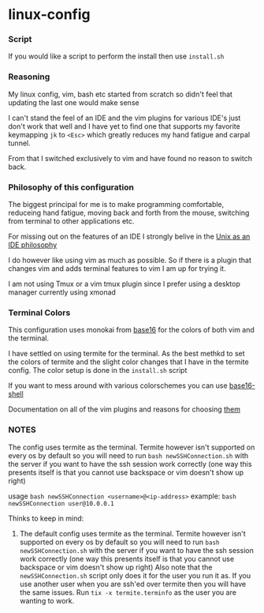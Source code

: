 # linux-config

### Script

If you would like a script to perform the install then use `install.sh`

### Reasoning
My linux config, vim, bash etc started from scratch so didn't feel that updating the last one would make sense

I can't stand the feel of an IDE and the vim plugins for various IDE's just don't work that well and I have yet to find one that supports my favorite keymapping `jk` to `<Esc>` which greatly reduces my hand fatigue and carpal tunnel.

From that I switched exclusively to vim and have found no reason to switch back.

### Philosophy of this configuration

The biggest principal for me is to make programming comfortable, reduceing hand fatigue, moving back and forth from the mouse, switching from terminal to other applications etc.

For missing out on the features of an IDE I strongly belive in the [Unix as an IDE philosophy](https://sanctum.geek.nz/arabesque/series/unix-as-ide/ )

I do however like using vim as much as possible. So if there is a plugin that changes vim and adds terminal features to vim I am up for trying it.

I am not using Tmux or a vim tmux plugin since I prefer using a desktop manager currently using xmonad


### Terminal Colors

This configuration uses monokai from [base16](http://chriskempson.com/projects/base16/ ) for the colors of both vim and the terminal.

I have settled on using termite for the terminal. As the best methkd to set the colors of termite and the slight color changes that I have in the termite config. The color setup is done in the `install.sh` script

If you want to mess around with various colorschemes you can use [base16-shell](https://github.com/chriskempson/base16-shell )


Documentation on all of the vim plugins and reasons for choosing [them](https://github.com/eatthoselemons/linux-config/notes/blob/master/vim-plugin-reasoning.md )

### NOTES

The config uses termite as the terminal. Termite however isn't supported on every os by default so you will need to run `bash newSSHConnection.sh` with the server if you want to have the ssh session work correctly (one way this presents itself is that you cannot use backspace or vim doesn't show up right)

usage `bash newSSHConnection <username>@<ip-address>`
example: `bash newSSHConnection user@10.0.0.1`


Thinks to keep in mind:
1. The default config uses termite as the terminal. Termite however isn't supported on every os by default so you will need to run `bash newSSHConnection.sh` with the server if you want to have the ssh session work correctly (one way this presents itself is that you cannot use backspace or vim doesn't show up right) Also note that the `newSSHConnection.sh` script only does it for the user you run it as. If you use another user when you are ssh'ed over termite then you will have the same issues. Run `tix -x termite.terminfo` as the user you are wanting to work.
